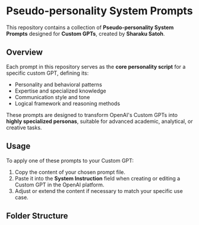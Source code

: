 # Pseudo-personality System Prompts

This repository contains a collection of **Pseudo-personality System Prompts** designed for **Custom GPTs**, created by **Sharaku Satoh**.

## Overview
Each prompt in this repository serves as the **core personality script** for a specific custom GPT, defining its:
- Personality and behavioral patterns
- Expertise and specialized knowledge
- Communication style and tone
- Logical framework and reasoning methods

These prompts are designed to transform OpenAI's Custom GPTs into **highly specialized personas**, suitable for advanced academic, analytical, or creative tasks.

## Usage
To apply one of these prompts to your Custom GPT:
1. Copy the content of your chosen prompt file.
2. Paste it into the **System Instruction** field when creating or editing a Custom GPT in the OpenAI platform.
3. Adjust or extend the content if necessary to match your specific use case.

## Folder Structure
